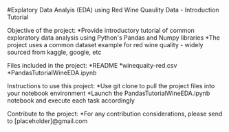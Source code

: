 #Explatory Data Analyis (EDA) using Red Wine Quaulity Data - Introduction Tutorial

Objective of the project:
*Provide introductory tutorial of common exploratory data analysis using Python's Pandas and Numpy libraries
*The project uses a common dataset example for red wine quality - widely sourced from kaggle, google, etc

Files included in the project:
*README
*winequaity-red.csv
*PandasTutorialWineEDA.ipynb

Instructions to use this project: 
*Use git clone to pull the project files into your notebook environment
*Launch the PandasTutorialWineEDA.ipynb notebook and execute each task accordingly

Contribute to the project:
*For any contribution considerations, please send to [placeholder]@gmail.com 
